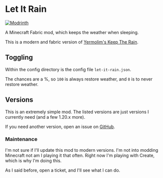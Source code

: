 # Let It Rain

[![Modrinth](https://img.shields.io/modrinth/dt/eQOTUNkk?label=Modrinth&logo=modrinth)](https://modrinth.com/mod/letitrain)

A Minecraft Fabric mod, which keeps the weather when sleeping.

This is a modern and fabric version of [Yermolim's Keep The Rain](https://github.com/yermolim/keep-the-rain).

## Toggling

Within the config directory is the config file `let-it-rain.json`.

The chances are a %, so `100` is always restore weather, and `0` is to never restore weather.

## Versions

This is an extremely simple mod. The listed versions are just versions I currently need (and a few 1.20.x more).

If you need another version, open an issue on [GitHub](https://github.com/UnknownUser95/LetItRain/issues).

### Maintenance

I'm not sure if I'll update this mod to modern versions. I'm not into modding Minecraft not am I playing it that often. Right now I'm playing with Create, which is why I'm doing this.

As I said before, open a ticket, and I'll see what I can do.
